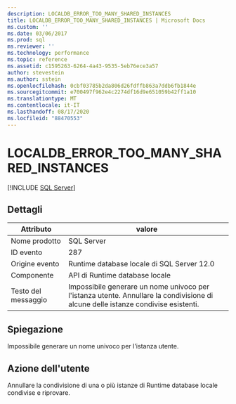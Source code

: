 ```yaml
---
description: LOCALDB_ERROR_TOO_MANY_SHARED_INSTANCES
title: LOCALDB_ERROR_TOO_MANY_SHARED_INSTANCES | Microsoft Docs
ms.custom: ''
ms.date: 03/06/2017
ms.prod: sql
ms.reviewer: ''
ms.technology: performance
ms.topic: reference
ms.assetid: c1595263-6264-4a43-9535-5eb76ece3a57
author: stevestein
ms.author: sstein
ms.openlocfilehash: 0cbf03785b2da806d26fdffb863a7ddb6fb1844e
ms.sourcegitcommit: e700497f962e4c2274df16d9e651059b42ff1a10
ms.translationtype: MT
ms.contentlocale: it-IT
ms.lasthandoff: 08/17/2020
ms.locfileid: "88470553"
---
```

# <a name="localdb_error_too_many_shared_instances"></a>LOCALDB_ERROR_TOO_MANY_SHARED_INSTANCES
 [!INCLUDE [SQL Server](../../includes/applies-to-version/sqlserver.md)]
    
## <a name="details"></a>Dettagli  
  
| Attributo | valore |
| --------- | ----- |
|Nome prodotto|SQL Server|  
|ID evento|287|  
|Origine evento|Runtime database locale di SQL Server 12.0|  
|Componente|API di Runtime database locale|  
|Testo del messaggio|Impossibile generare un nome univoco per l'istanza utente. Annullare la condivisione di alcune delle istanze condivise esistenti.|  
  
## <a name="explanation"></a>Spiegazione  
 Impossibile generare un nome univoco per l'istanza utente.  
  
## <a name="user-action"></a>Azione dell'utente  
 Annullare la condivisione di una o più istanze di Runtime database locale condivise e riprovare.  
  
  
